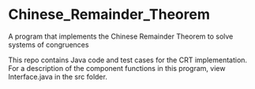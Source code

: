 # Chinese_Remainder_Theorem
A program that implements the Chinese Remainder Theorem to solve systems of congruences

This repo contains Java code and test cases for the CRT implementation. For a description of the component functions in this program, view Interface.java in the src folder.
